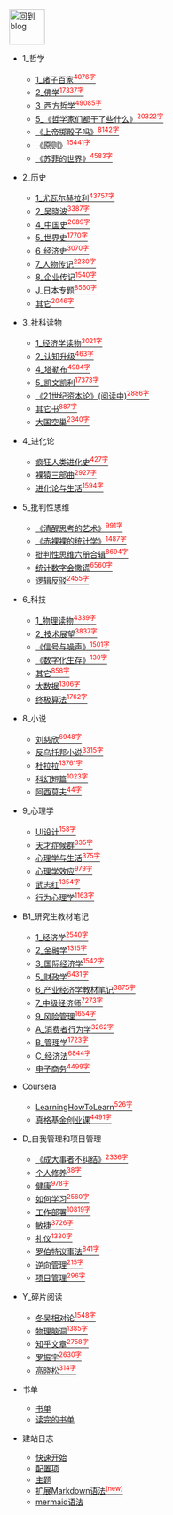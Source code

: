 
<a href="http://www.guofei.site" target='blog'>
<img src="http://www.guofei.site/public/img/me.png"  alt="回到blog" height="64" width="64">
</a>

* 1_哲学
    * [1_诸子百家<sup style = "color:red">4076字<sup>](docs/1_哲学/1_诸子百家.md)
    * [2_佛学<sup style = "color:red">17337字<sup>](docs/1_哲学/2_佛学.md)
    * [3_西方哲学<sup style = "color:red">49085字<sup>](docs/1_哲学/3_西方哲学.md)
    * [5_《哲学家们都干了些什么》<sup style = "color:red">20322字<sup>](docs/1_哲学/5_《哲学家们都干了些什么》.md)
    * [《上帝掷骰子吗》<sup style = "color:red">8142字<sup>](docs/1_哲学/《上帝掷骰子吗》.md)
    * [《原则》<sup style = "color:red">15441字<sup>](docs/1_哲学/《原则》.md)
    * [《苏菲的世界》<sup style = "color:red">4583字<sup>](docs/1_哲学/《苏菲的世界》.md)
* 2_历史
    * [1_尤瓦尔赫拉利<sup style = "color:red">43757字<sup>](docs/2_历史/1_尤瓦尔赫拉利.md)
    * [2_吴晓波<sup style = "color:red">3387字<sup>](docs/2_历史/2_吴晓波.md)
    * [4_中国史<sup style = "color:red">2089字<sup>](docs/2_历史/4_中国史.md)
    * [5_世界史<sup style = "color:red">1770字<sup>](docs/2_历史/5_世界史.md)
    * [6_经济史<sup style = "color:red">3070字<sup>](docs/2_历史/6_经济史.md)
    * [7_人物传记<sup style = "color:red">2230字<sup>](docs/2_历史/7_人物传记.md)
    * [8_企业传记<sup style = "color:red">1540字<sup>](docs/2_历史/8_企业传记.md)
    * [J_日本专题<sup style = "color:red">8560字<sup>](docs/2_历史/J_日本专题.md)
    * [其它<sup style = "color:red">2046字<sup>](docs/2_历史/其它.md)
* 3_社科读物
    * [1_经济学读物<sup style = "color:red">3021字<sup>](docs/3_社科读物/1_经济学读物.md)
    * [2_认知升级<sup style = "color:red">463字<sup>](docs/3_社科读物/2_认知升级.md)
    * [4_塔勒布<sup style = "color:red">4984字<sup>](docs/3_社科读物/4_塔勒布.md)
    * [5_凯文凯利<sup style = "color:red">17373字<sup>](docs/3_社科读物/5_凯文凯利.md)
    * [《21世纪资本论》(阅读中)<sup style = "color:red">2886字<sup>](docs/3_社科读物/《21世纪资本论》(阅读中).md)
    * [其它书<sup style = "color:red">887字<sup>](docs/3_社科读物/其它书.md)
    * [大国空巢<sup style = "color:red">2340字<sup>](docs/3_社科读物/大国空巢.md)
* 4_进化论
    * [疯狂人类进化史<sup style = "color:red">427字<sup>](docs/4_进化论/疯狂人类进化史.md)
    * [裸猿三部曲<sup style = "color:red">2927字<sup>](docs/4_进化论/裸猿三部曲.md)
    * [进化论与生活<sup style = "color:red">1594字<sup>](docs/4_进化论/进化论与生活.md)
* 5_批判性思维
    * [《清醒思考的艺术》<sup style = "color:red">991字<sup>](docs/5_批判性思维/《清醒思考的艺术》.md)
    * [《赤裸裸的统计学》<sup style = "color:red">1487字<sup>](docs/5_批判性思维/《赤裸裸的统计学》.md)
    * [批判性思维六册合辑<sup style = "color:red">8694字<sup>](docs/5_批判性思维/批判性思维六册合辑.md)
    * [统计数字会撒谎<sup style = "color:red">6560字<sup>](docs/5_批判性思维/统计数字会撒谎.md)
    * [逻辑反驳<sup style = "color:red">2455字<sup>](docs/5_批判性思维/逻辑反驳.md)
* 6_科技
    * [1_物理读物<sup style = "color:red">4339字<sup>](docs/6_科技/1_物理读物.md)
    * [2_技术展望<sup style = "color:red">3837字<sup>](docs/6_科技/2_技术展望.md)
    * [《信号与噪声》<sup style = "color:red">1501字<sup>](docs/6_科技/《信号与噪声》.md)
    * [《数字化生存》<sup style = "color:red">130字<sup>](docs/6_科技/《数字化生存》.md)
    * [其它<sup style = "color:red">858字<sup>](docs/6_科技/其它.md)
    * [大数据<sup style = "color:red">1306字<sup>](docs/6_科技/大数据.md)
    * [终极算法<sup style = "color:red">1762字<sup>](docs/6_科技/终极算法.md)
* 8_小说
    * [刘慈欣<sup style = "color:red">6948字<sup>](docs/8_小说/刘慈欣.md)
    * [反乌托邦小说<sup style = "color:red">3315字<sup>](docs/8_小说/反乌托邦小说.md)
    * [杜拉拉<sup style = "color:red">13761字<sup>](docs/8_小说/杜拉拉.md)
    * [科幻短篇<sup style = "color:red">1023字<sup>](docs/8_小说/科幻短篇.md)
    * [阿西莫夫<sup style = "color:red">44字<sup>](docs/8_小说/阿西莫夫.md)
* 9_心理学
    * [UI设计<sup style = "color:red">158字<sup>](docs/9_心理学/UI设计.md)
    * [天才症候群<sup style = "color:red">335字<sup>](docs/9_心理学/天才症候群.md)
    * [心理学与生活<sup style = "color:red">375字<sup>](docs/9_心理学/心理学与生活.md)
    * [心理学效应<sup style = "color:red">979字<sup>](docs/9_心理学/心理学效应.md)
    * [武志红<sup style = "color:red">1354字<sup>](docs/9_心理学/武志红.md)
    * [行为心理学<sup style = "color:red">1163字<sup>](docs/9_心理学/行为心理学.md)
* B1_研究生教材笔记
    * [1_经济学<sup style = "color:red">2540字<sup>](docs/B1_研究生教材笔记/1_经济学.md)
    * [2_金融学<sup style = "color:red">1315字<sup>](docs/B1_研究生教材笔记/2_金融学.md)
    * [3_国际经济学<sup style = "color:red">1542字<sup>](docs/B1_研究生教材笔记/3_国际经济学.md)
    * [5_财政学<sup style = "color:red">6431字<sup>](docs/B1_研究生教材笔记/5_财政学.md)
    * [6_产业经济学教材笔记<sup style = "color:red">3875字<sup>](docs/B1_研究生教材笔记/6_产业经济学教材笔记.md)
    * [7_中级经济师<sup style = "color:red">7273字<sup>](docs/B1_研究生教材笔记/7_中级经济师.md)
    * [9_风险管理<sup style = "color:red">1654字<sup>](docs/B1_研究生教材笔记/9_风险管理.md)
    * [A_消费者行为学<sup style = "color:red">3262字<sup>](docs/B1_研究生教材笔记/A_消费者行为学.md)
    * [B_管理学<sup style = "color:red">1723字<sup>](docs/B1_研究生教材笔记/B_管理学.md)
    * [C_经济法<sup style = "color:red">6844字<sup>](docs/B1_研究生教材笔记/C_经济法.md)
    * [电子商务<sup style = "color:red">4499字<sup>](docs/B1_研究生教材笔记/电子商务.md)
* Coursera
    * [LearningHowToLearn<sup style = "color:red">526字<sup>](docs/Coursera/LearningHowToLearn.md)
    * [真格基金创业课<sup style = "color:red">4491字<sup>](docs/Coursera/真格基金创业课.md)
* D_自我管理和项目管理
    * [《成大事者不纠结》<sup style = "color:red">2336字<sup>](docs/D_自我管理和项目管理/《成大事者不纠结》.md)
    * [个人修养<sup style = "color:red">38字<sup>](docs/D_自我管理和项目管理/个人修养.md)
    * [健康<sup style = "color:red">978字<sup>](docs/D_自我管理和项目管理/健康.md)
    * [如何学习<sup style = "color:red">2560字<sup>](docs/D_自我管理和项目管理/如何学习.md)
    * [工作部署<sup style = "color:red">10819字<sup>](docs/D_自我管理和项目管理/工作部署.md)
    * [敏捷<sup style = "color:red">3726字<sup>](docs/D_自我管理和项目管理/敏捷.md)
    * [礼仪<sup style = "color:red">1330字<sup>](docs/D_自我管理和项目管理/礼仪.md)
    * [罗伯特议事法<sup style = "color:red">841字<sup>](docs/D_自我管理和项目管理/罗伯特议事法.md)
    * [逆向管理<sup style = "color:red">215字<sup>](docs/D_自我管理和项目管理/逆向管理.md)
    * [项目管理<sup style = "color:red">296字<sup>](docs/D_自我管理和项目管理/项目管理.md)
* Y_碎片阅读
    * [冬吴相对论<sup style = "color:red">1548字<sup>](docs/Y_碎片阅读/冬吴相对论.md)
    * [物理脑洞<sup style = "color:red">1385字<sup>](docs/Y_碎片阅读/物理脑洞.md)
    * [知乎文章<sup style = "color:red">2758字<sup>](docs/Y_碎片阅读/知乎文章.md)
    * [罗振宇<sup style = "color:red">2630字<sup>](docs/Y_碎片阅读/罗振宇.md)
    * [高晓松<sup style = "color:red">314字<sup>](docs/Y_碎片阅读/高晓松.md)


* 书单
    * [书单](书单/书单.md)
    * [读完的书单](书单/读完的书单.md)
* 建站日志
    * [快速开始](建站日志/quickstart.md)
    * [配置项](建站日志/configuration.md)
    * [主题](建站日志/themes.md)
    * [扩展Markdown语法<sup style="color:red">(new)<sup>](建站日志/markdown.md)
    * [mermaid语法](建站日志/mermaid.md)
